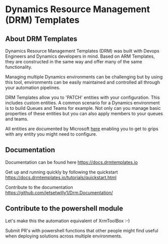 ﻿# Dynamics Resource Management (DRM) Templates

## About DRM Templates

Dynamics Resource Management Templates (DRM) was built with Devops Engineers and Dynamics developers in mind. Based on 
ARM Templates, they are constructed in the same way and offer many of the same functionality.

Managing multiple Dynamics environments can be challenging but by using this tool, 
environments can be easily maintained and controlled all through your automation pipelines.

DRM Templates allow you to 'PATCH' entities with your configuration. This includes custom entities. 
A common scenario for a Dynamics environment is to build Queues and Teams for example. 
Not only can you manage basic properties of these entities but you can also apply members to your queues and teams.

All entities are documented by Microsoft [here](https://learn.microsoft.com/en-us/power-apps/developer/data-platform/webapi/reference/entitytypes?view=dataverse-latest) enabling you to get to grips with any 
entity you might need to configure.

## Documentation

Documentation can be found here https://docs.drmtemplates.io

Get up and running quickly by following the quickstart https://docs.drmtemplates.io/tutorials/quickstart.html

Contribute to the documentation https://github.com/jetsetwilly1/Drm.Documentation/

## Contribute to the powershell module

Let's make this the automation equivalent of XrmToolBox :-)

Submit PR's with powershell functions that other people might find useful when deploying solutions across multiple environments.

